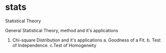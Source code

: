 # stats
Statistical Theory 

General Statistical Theory, method and it's applications

1. Chi-square Distribution and it's applications
a. Goodness of a Fit. b. Test of Independence. c.Test of Homogeneity
